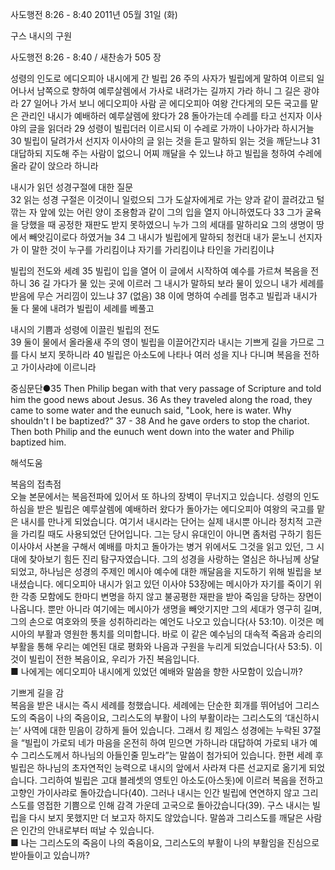 사도행전 8:26 - 8:40 
2011년 05월 31일 (화)

구스 내시의 구원



사도행전 8:26 - 8:40 / 새찬송가 505 장


성령의 인도로 에디오피아 내시에게 간 빌립 
26 주의 사자가 빌립에게 말하여 이르되 일어나서 남쪽으로 향하여 예루살렘에서 가사로 내려가는 길까지 가라 하니 그 길은 광야라 27 일어나 가서 보니 에디오피아 사람 곧 에디오피아 여왕 간다게의 모든 국고를 맡은 관리인 내시가 예배하러 예루살렘에 왔다가 28 돌아가는데 수레를 타고 선지자 이사야의 글을 읽더라 29 성령이 빌립더러 이르시되 이 수레로 가까이 나아가라 하시거늘 30 빌립이 달려가서 선지자 이사야의 글 읽는 것을 듣고 말하되 읽는 것을 깨닫느냐 31 대답하되 지도해 주는 사람이 없으니 어찌 깨달을 수 있느냐 하고 빌립을 청하여 수레에 올라 같이 앉으라 하니라  

내시가 읽던 성경구절에 대한 질문  
32 읽는 성경 구절은 이것이니 일렀으되 그가 도살자에게로 가는 양과 같이 끌려갔고 털 깎는 자 앞에 있는 어린 양이 조용함과 같이 그의 입을 열지 아니하였도다 33 그가 굴욕을 당했을 때 공정한 재판도 받지 못하였으니 누가 그의 세대를 말하리요 그의 생명이 땅에서 빼앗김이로다 하였거늘 34 그 내시가 빌립에게 말하되 청컨대 내가 묻노니 선지자가 이 말한 것이 누구를 가리킴이냐 자기를 가리킴이냐 타인을 가리킴이냐  

빌립의 전도와 세례 
35 빌립이 입을 열어 이 글에서 시작하여 예수를 가르쳐 복음을 전하니 36 길 가다가 물 있는 곳에 이르러 그 내시가 말하되 보라 물이 있으니 내가 세례를 받음에 무슨 거리낌이 있느냐 37 (없음) 38 이에 명하여 수레를 멈추고 빌립과 내시가 둘 다 물에 내려가 빌립이 세례를 베풀고  

내시의 기쁨과 성령에 이끌린 빌립의 전도  
39 둘이 물에서 올라올새 주의 영이 빌립을 이끌어간지라 내시는 기쁘게 길을 가므로 그를 다시 보지 못하니라 40 빌립은 아소도에 나타나 여러 성을 지나 다니며 복음을 전하고 가이사랴에 이르니라  

중심문단●35 Then Philip began with that very passage of Scripture and told him the good news about Jesus. 36 As they traveled along the road, they came to some water and the eunuch said, "Look, here is water. Why shouldn't I be baptized?" 37 - 38 And he gave orders to stop the chariot. Then both Philip and the eunuch went down into the water and Philip baptized him.

해석도움





복음의 접촉점  
오늘 본문에서는 복음전파에 있어서 또 하나의 장벽이 무너지고 있습니다. 성령의 인도하심을 받은 빌립은 예루살렘에 예배하러 왔다가 돌아가는 에디오피아 여왕의 국고를 맡은 내시를 만나게 되었습니다. 여기서 내시라는 단어는 실제 내시뿐 아니라 정치적 고관을 가리킬 때도 사용되었던 단어입니다. 그는 당시 유대인이 아니면 좀처럼 구하기 힘든 이사야서 사본을 구해서 예배를 마치고 돌아가는 병거 위에서도 그것을 읽고 있던, 그 시대에 찾아보기 힘든 진리 탐구자였습니다. 그의 성경을 사랑하는 열심은 하나님께 상달되었고, 하나님은 성경의 주제인 메시아 예수에 대한 깨달음을 지도하기 위해 빌립을 보내셨습니다. 에디오피아 내시가 읽고 있던 이사야 53장에는 메시아가 자기를 죽이기 위한 각종 모함에도 한마디 변명을 하지 않고 불공평한 재판을 받아 죽임을 당하는 장면이 나옵니다. 뿐만 아니라 여기에는 메시아가 생명을 빼앗기지만 그의 세대가 영구히 길며, 그의 손으로 여호와의 뜻을 성취하리라는 예언도 나오고 있습니다(사 53:10). 이것은 메시아의 부활과 영원한 통치를 의미합니다. 바로 이 같은 예수님의 대속적 죽음과 승리의 부활을 통해 우리는 예언된 대로 평화와 나음과 구원을 누리게 되었습니다(사 53:5). 이것이 빌립이 전한 복음이요, 우리가 가진 복음입니다.   
■ 나에게는 에디오피아 내시에게 있었던 예배와 말씀을 향한 사모함이 있습니까?   

기쁘게 길을 감  
복음을 받은 내시는 즉시 세례를 청했습니다. 세례에는 단순한 회개를 뛰어넘어 그리스도의 죽음이 나의 죽음이요, 그리스도의 부활이 나의 부활이라는 그리스도의 ‘대신하시는’ 사역에 대한 믿음이 강하게 들어 있습니다. 그래서 킹 제임스 성경에는 누락된 37절을 “빌립이 가로되 네가 마음을 온전히 하여 믿으면 가하니라 대답하여 가로되 내가 예수 그리스도께서 하나님의 아들인줄 믿노라”는 말씀이 첨가되어 있습니다. 한편 세례 후 빌립은 하나님의 초자연적인 능력으로 내시의 앞에서 사라져 다른 선교지로 옮기게 되었습니다. 그리하여 빌립은 고대 블레셋의 영토인 아소도(아스돗)에 이르러 복음을 전하고 고향인 가이사랴로 돌아갔습니다(40). 그러나 내시는 인간 빌립에 연연하지 않고 그리스도를 영접한 기쁨으로 인해 감격 가운데 고국으로 돌아갔습니다(39). 구스 내시는 빌립을 다시 보지 못했지만 더 보고자 하지도 않았습니다. 말씀과 그리스도를 깨달은 사람은 인간의 안내로부터 떠날 수 있습니다.  
■ 나는 그리스도의 죽음이 나의 죽음이요, 그리스도의 부활이 나의 부활임을 진심으로 받아들이고 있습니까?